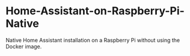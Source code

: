 # Home-Assistant-on-Raspberry-Pi-Native
Native Home Assistant installation on a Raspberry Pi without using the Docker image.
